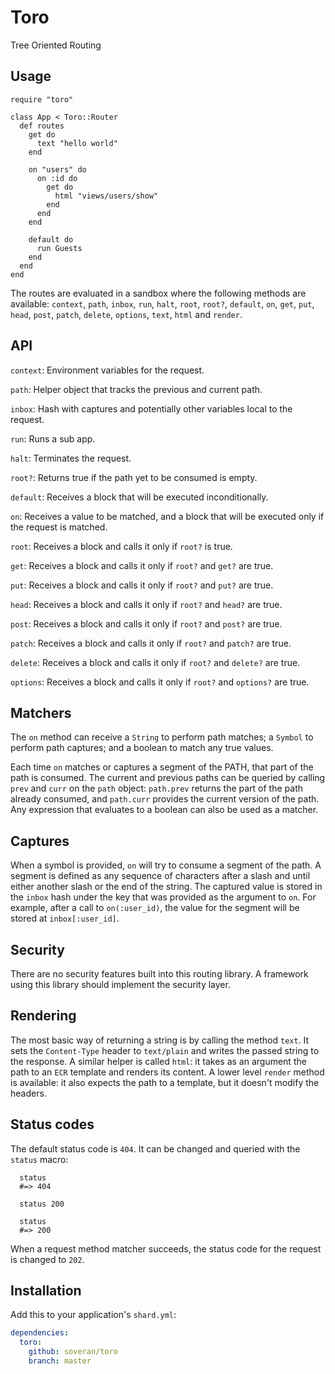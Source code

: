 # Toro

Tree Oriented Routing

## Usage


```crystal
require "toro"

class App < Toro::Router
  def routes
    get do
      text "hello world"
    end

    on "users" do
      on :id do
        get do
          html "views/users/show"
        end
      end
    end
    
    default do
      run Guests
    end
  end
end
```

The routes are evaluated in a sandbox where the following methods
are available: `context`, `path`, `inbox`, `run`, `halt`, `root`,
`root?`, `default`, `on`, `get`, `put`, `head`, `post`, `patch`,
`delete`, `options`, `text`, `html` and `render`.

## API

`context`: Environment variables for the request.

`path`: Helper object that tracks the previous and current path.

`inbox`: Hash with captures and potentially other variables local
to the request.

`run`: Runs a sub app.

`halt`: Terminates the request.

`root?`: Returns true if the path yet to be consumed is empty.

`default`: Receives a block that will be executed inconditionally.

`on`: Receives a value to be matched, and a block that will be
executed only if the request is matched.

`root`: Receives a block and calls it only if `root?` is true.

`get`: Receives a block and calls it only if `root?` and `get?` are
true.

`put`: Receives a block and calls it only if `root?` and `put?` are
true.

`head`: Receives a block and calls it only if `root?` and `head?`
are true.

`post`: Receives a block and calls it only if `root?` and `post?`
are true.

`patch`: Receives a block and calls it only if `root?` and `patch?`
are true.

`delete`: Receives a block and calls it only if `root?` and `delete?`
are true.

`options`: Receives a block and calls it only if `root?` and
`options?` are true.

## Matchers

The `on` method can receive a `String` to perform path matches; a
`Symbol` to perform path captures; and a boolean to match any true
values.

Each time `on` matches or captures a segment of the PATH, that part
of the path is consumed. The current and previous paths can be
queried by calling `prev` and `curr` on the `path` object: `path.prev`
returns the part of the path already consumed, and `path.curr`
provides the current version of the path. Any expression that
evaluates to a boolean can also be used as a matcher.

Captures
--------

When a symbol is provided, `on` will try to consume a segment of
the path. A segment is defined as any sequence of characters after
a slash and until either another slash or the end of the string.
The captured value is stored in the `inbox` hash under the key that
was provided as the argument to `on`. For example, after a call to
`on(:user_id)`, the value for the segment will be stored at
`inbox[:user_id]`.

Security
--------

There are no security features built into this routing library. A
framework using this library should implement the security layer.

Rendering
---------

The most basic way of returning a string is by calling the method
`text`. It sets the `Content-Type` header to `text/plain` and writes
the passed string to the response. A similar helper is called `html`:
it takes as an argument the path to an `ECR` template and renders
its content. A lower level `render` method is available: it also
expects the path to a template, but it doesn't modify the headers.

Status codes
------------

The default status code is `404`. It can be changed and queried
with the `status` macro:

```crystal
  status
  #=> 404
  
  status 200
  
  status
  #=> 200
```

When a request method matcher succeeds, the status code for the
request is changed to `202`.


## Installation

Add this to your application's `shard.yml`:

```yaml
dependencies:
  toro:
    github: soveran/toro
    branch: master
```
